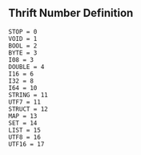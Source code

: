 ## Thrift Number Definition
```
STOP = 0
VOID = 1
BOOL = 2
BYTE = 3
I08 = 3
DOUBLE = 4
I16 = 6
I32 = 8
I64 = 10
STRING = 11
UTF7 = 11
STRUCT = 12
MAP = 13
SET = 14
LIST = 15  
UTF8 = 16
UTF16 = 17
```
